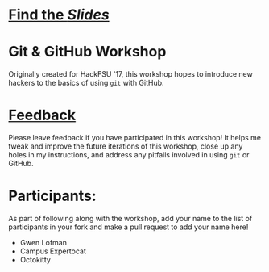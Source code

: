 # [Find the _Slides_](https://lionex.github.io/github-workshop/)

# Git & GitHub Workshop

Originally created for HackFSU '17, this workshop hopes to introduce new hackers
to the basics of using `git` with GitHub.

# [Feedback](https://github.com/Lionex/github-workshop/issues/3)

Please leave feedback if you have participated in this workshop!  It helps me
tweak and improve the future iterations of this workshop, close up any holes
in my instructions, and address any pitfalls involved in using `git` or GitHub.

# Participants:

As part of following along with the workshop, add your name to the list of participants in your fork and make a pull request to add your name here!

- Gwen Lofman
- Campus Expertocat
- Octokitty
